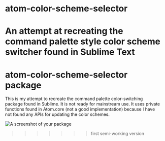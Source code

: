 # atom-color-scheme-selector
An attempt at recreating the command palette style color scheme switcher found in Sublime Text
=======
# atom-color-scheme-selector package

This is my attempt to recreate the command palette color-switching package found in Sublime. It is not ready for mainstream use. It uses private functions found in Atom.core (not a good implementation) because I have not found any APIs for updating the color schemes. 

![A screenshot of your package](https://f.cloud.github.com/assets/69169/2290250/c35d867a-a017-11e3-86be-cd7c5bf3ff9b.gif)
>>>>>>> first semi-working version
